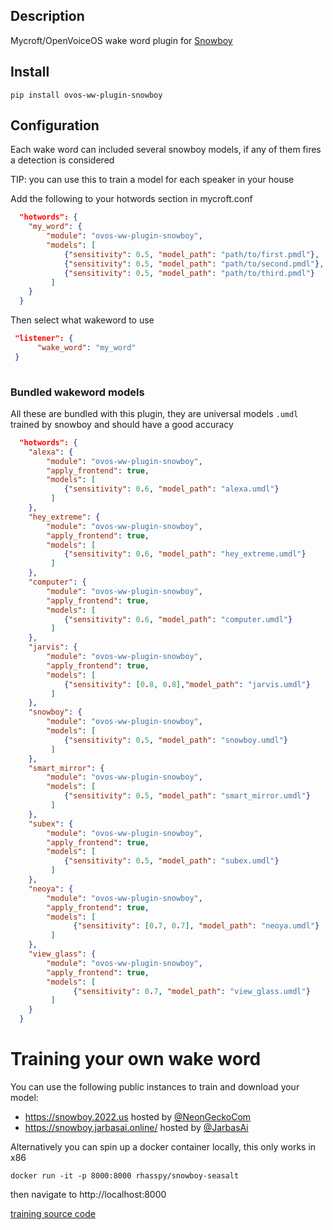 ## Description
Mycroft/OpenVoiceOS wake word plugin for [Snowboy](https://github.com/seasalt-ai/snowboy)

## Install

`pip install ovos-ww-plugin-snowboy`

## Configuration

Each wake word can included several snowboy models, if any of them fires a detection is considered

TIP: you can use this to train a model for each speaker in your house

Add the following to your hotwords section in mycroft.conf

```json
  "hotwords": {
    "my_word": {
        "module": "ovos-ww-plugin-snowboy",
        "models": [
            {"sensitivity": 0.5, "model_path": "path/to/first.pmdl"},
            {"sensitivity": 0.5, "model_path": "path/to/second.pmdl"},
            {"sensitivity": 0.5, "model_path": "path/to/third.pmdl"}
         ]
    }
  }
```

Then select what wakeword to use

```json
 "listener": {
      "wake_word": "my_word"
 }
 
```

### Bundled wakeword models

All these are bundled with this plugin, they are universal models ```.umdl``` trained by snowboy and should have a good accuracy


```json
  "hotwords": {
    "alexa": {
        "module": "ovos-ww-plugin-snowboy",
        "apply_frontend": true,
        "models": [
            {"sensitivity": 0.6, "model_path": "alexa.umdl"}
         ]
    },
    "hey_extreme": {
        "module": "ovos-ww-plugin-snowboy",
        "apply_frontend": true,
        "models": [
            {"sensitivity": 0.6, "model_path": "hey_extreme.umdl"}
         ]
    },
    "computer": {
        "module": "ovos-ww-plugin-snowboy",
        "apply_frontend": true,
        "models": [
            {"sensitivity": 0.6, "model_path": "computer.umdl"}
         ]
    },
    "jarvis": {
        "module": "ovos-ww-plugin-snowboy",
        "apply_frontend": true,
        "models": [
            {"sensitivity": [0.8, 0.8],"model_path": "jarvis.umdl"}
         ]
    },
    "snowboy": {
        "module": "ovos-ww-plugin-snowboy",
        "models": [
            {"sensitivity": 0.5, "model_path": "snowboy.umdl"}
         ]
    },
    "smart_mirror": {
        "module": "ovos-ww-plugin-snowboy",
        "models": [
            {"sensitivity": 0.5, "model_path": "smart_mirror.umdl"}
         ]
    },
    "subex": {
        "module": "ovos-ww-plugin-snowboy",
        "apply_frontend": true,
        "models": [
            {"sensitivity": 0.5, "model_path": "subex.umdl"}
         ]
    },
    "neoya": {
        "module": "ovos-ww-plugin-snowboy",
        "apply_frontend": true,
        "models": [
              {"sensitivity": [0.7, 0.7], "model_path": "neoya.umdl"}
         ]
    },
    "view_glass": {
        "module": "ovos-ww-plugin-snowboy",
        "apply_frontend": true,
        "models": [
              {"sensitivity": 0.7, "model_path": "view_glass.umdl"}
         ]
    }
  }
```

# Training your own wake word

You can use the following public instances to train and download your model:
- https://snowboy.2022.us hosted by [@NeonGeckoCom](https://github.com/NeonGeckoCom)
- https://snowboy.jarbasai.online/ hosted by [@JarbasAi](https://github.com/JarbasAl)

Alternatively you can spin up a docker container locally, this only works in x86

`docker run -it -p 8000:8000 rhasspy/snowboy-seasalt`

then navigate to http://localhost:8000

[training source code](https://github.com/seasalt-ai/snowboy)
